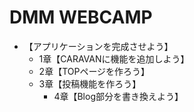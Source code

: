 # DMM WEBCAMP
- 【アプリケーションを完成させよう】
	- 1章【CARAVANに機能を追加しよう】
	- 2章【TOPページを作ろう】
	- 3章【投稿機能を作ろう】
		- 4章【Blog部分を書き換えよう】